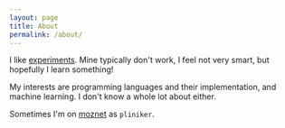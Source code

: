 ```yaml
---
layout: page
title: About
permalink: /about/
---
```


I like [experiments](https://jvns.ca/blog/2017/01/04/rules-of-programming-experiments/).
Mine typically don't work, I feel not very smart, but hopefully I learn something!

My interests are programming languages and their implementation, and machine learning.
I don't know a whole lot about either.

Sometimes I'm on [moznet](https://wiki.mozilla.org/IRC) as `pliniker`.
